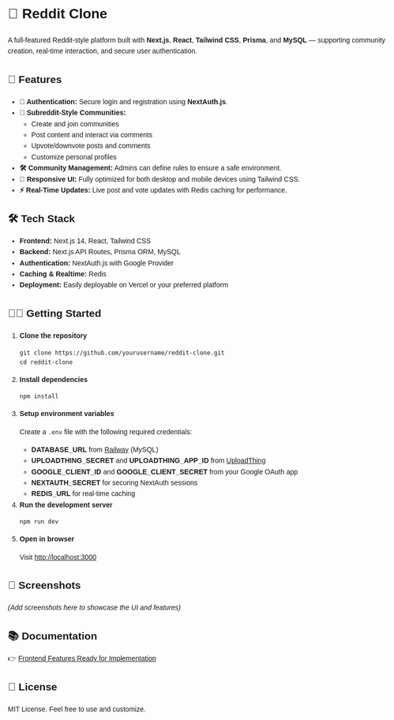 <!DOCTYPE html>
<html lang="en">
<head>
  <meta charset="UTF-8" />
  <meta name="viewport" content="width=device-width, initial-scale=1.0" />
</head>
<body style="font-family: Arial, sans-serif; line-height: 1.6; padding: 20px; max-width: 800px; margin: auto;">

  <h1>📣 Reddit Clone</h1>
  <p>
    A full-featured Reddit-style platform built with <strong>Next.js</strong>, <strong>React</strong>, <strong>Tailwind CSS</strong>, <strong>Prisma</strong>, and <strong>MySQL</strong> — supporting community creation, real-time interaction, and secure user authentication.
  </p>

  <h2>🚀 Features</h2>
  <ul>
    <li><strong>🔐 Authentication:</strong> Secure login and registration using <strong>NextAuth.js</strong>.</li>
    <li><strong>🧵 Subreddit-Style Communities:</strong>
      <ul>
        <li>Create and join communities</li>
        <li>Post content and interact via comments</li>
        <li>Upvote/downvote posts and comments</li>
        <li>Customize personal profiles</li>
      </ul>
    </li>
    <li><strong>🛠 Community Management:</strong> Admins can define rules to ensure a safe environment.</li>
    <li><strong>📱 Responsive UI:</strong> Fully optimized for both desktop and mobile devices using Tailwind CSS.</li>
    <li><strong>⚡ Real-Time Updates:</strong> Live post and vote updates with Redis caching for performance.</li>
  </ul>

  <h2>🛠 Tech Stack</h2>
  <ul>
    <li><strong>Frontend:</strong> Next.js 14, React, Tailwind CSS</li>
    <li><strong>Backend:</strong> Next.js API Routes, Prisma ORM, MySQL</li>
    <li><strong>Authentication:</strong> NextAuth.js with Google Provider</li>
    <li><strong>Caching & Realtime:</strong> Redis</li>
    <li><strong>Deployment:</strong> Easily deployable on Vercel or your preferred platform</li>
  </ul>

  <h2>🧑‍💻 Getting Started</h2>
  <ol>
    <li><strong>Clone the repository</strong>
      <pre><code>git clone https://github.com/yourusername/reddit-clone.git
cd reddit-clone</code></pre>
    </li>
    <li><strong>Install dependencies</strong>
      <pre><code>npm install</code></pre>
    </li>
    <li><strong>Setup environment variables</strong>
      <p>Create a <code>.env</code> file with the following required credentials:</p>
      <ul>
        <li><strong>DATABASE_URL</strong> from <a href="https://railway.app" target="_blank">Railway</a> (MySQL)</li>
        <li><strong>UPLOADTHING_SECRET</strong> and <strong>UPLOADTHING_APP_ID</strong> from <a href="https://uploadthing.com" target="_blank">UploadThing</a></li>
        <li><strong>GOOGLE_CLIENT_ID</strong> and <strong>GOOGLE_CLIENT_SECRET</strong> from your Google OAuth app</li>
        <li><strong>NEXTAUTH_SECRET</strong> for securing NextAuth sessions</li>
        <li><strong>REDIS_URL</strong> for real-time caching</li>
      </ul>
    </li>
    <li><strong>Run the development server</strong>
      <pre><code>npm run dev</code></pre>
    </li>
    <li><strong>Open in browser</strong>
      <p>Visit <a href="http://localhost:3000">http://localhost:3000</a></p>
    </li>
  </ol>

  <h2>📸 Screenshots</h2>
  <p><em>(Add screenshots here to showcase the UI and features)</em></p>
  
  ## 📚 Documentation
  👉 [Frontend Features Ready for Implementation](/frontend-features.md)

  <h2>📄 License</h2>
  <p>MIT License. Feel free to use and customize.</p>

</body>
</html>